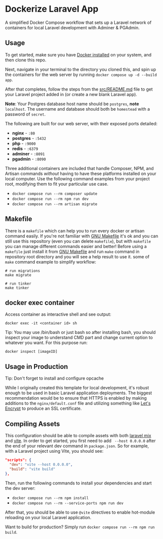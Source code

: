 # Dockerize Laravel App

A simplified Docker Compose workflow that sets up a Laravel network of containers for local Laravel development with Adminer & PGAdmin.

## Usage

To get started, make sure you have [Docker installed](https://docs.docker.com/docker-for-mac/install/) on your system, and then clone this repo.

Next, navigate in your terminal to the directory you cloned this, and spin up the containers for the web server by running `docker compose up -d --build app`.

After that completes, follow the steps from the [src/README.md](src/README.md) file to get your Laravel project added in (or create a new blank Laravel app).

**Note**: Your Postgres database host name should be `postgres`, **note** `localhost`. The username and database should both be `homestead` with a password of `secret`.

The following are built for our web server, with their exposed ports detailed:

-   **nginx** - `:80`
-   **postgres** - `:5432`
-   **php** - `:9000`
-   **redis** - `:6379`
-   **adminer** - `:8091`
-   **pgadmin** - `:8090`

Three additional containers are included that handle Composer, NPM, and Artisan commands _without_ having to have these platforms installed on your local computer. Use the following command examples from your project root, modifying them to fit your particular use case.

-   `docker compose run --rm composer update`
-   `docker compose run --rm npm run dev`
-   `docker compose run --rm artisan migrate`

## Makefile

There is a `makefile` which can help you to run every docker or artisan command easily. If you're not familiar with [GNU Makefile](https://www.gnu.org/software/make/manual/make.html) it's ok and you can still use this repository (even you can delete `makefile`), but with `makefile` you can manage different commands easier and better! Before using a `makefile` just install it from [GNU Makefile](https://www.gnu.org/software/make/manual/make.html) and run `make` command in repository root directory and you will see a help result to use it. some of `make` command example to simplify workflow:

```
# run migrations
make migrate

# run tinker
make tinker
```

## docker exec container

Access container as interactive shell and see output:

```
docker exec -it <container id> sh
```

Tip: You may use /bin/bash or just bash so after installing bash, you should inspect your image to understand CMD part and change current
option to whatever you want. For this purpose run:

```
docker inspect [imageID]
```

## Usage in Production

Tip: Don't forget to install and configure opcache

While I originally created this template for local development, it's robust enough to be used in basic Laravel application deployments. The biggest recommendation would be to ensure that HTTPS is enabled by making additions to the `nginx/default.conf` file and utilizing something like [Let's Encrypt](https://hub.docker.com/r/linuxserver/letsencrypt) to produce an SSL certificate.

## Compiling Assets

This configuration should be able to compile assets with both [laravel mix](https://laravel-mix.com/) and [vite](https://vitejs.dev/). In order to get started, you first need to add ` --host 0.0.0.0` after the end of your relevant dev command in `package.json`. So for example, with a Laravel project using Vite, you should see:

```json
"scripts": {
  "dev": "vite --host 0.0.0.0",
  "build": "vite build"
},
```

Then, run the following commands to install your dependencies and start the dev server:

-   `docker compose run --rm npm install`
-   `docker compose run --rm --service-ports npm run dev`

After that, you should be able to use `@vite` directives to enable hot-module reloading on your local Laravel application.

Want to build for production? Simply run `docker compose run --rm npm run build`.
